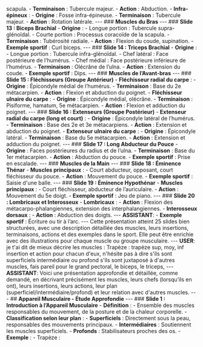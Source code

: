 scapula. - **Terminaison** : Tubercule majeur. - **Action** : Abduction. - **Infra-épineux** : - **Origine** : Fosse infra-épineuse. - **Terminaison** : Tubercule majeur. - **Action** : Rotation latérale. --- ### **Muscles du Bras** --- ### **Slide 13 : Biceps Brachial** - **Origine** : - Longue portion : Tubercule supra-glénoïdal. - Courte portion : Processus coracoïde de la scapula. - **Terminaison** : Tubérosité radiale. - **Action** : Flexion du coude, supination. - **Exemple sportif** : Curl biceps. --- ### **Slide 14 : Triceps Brachial** - **Origine** : - Longue portion : Tubercule infra-glénoïdal. - Chef latéral : Face postérieure de l’humérus. - Chef médial : Face postérieure inférieure de l’humérus. - **Terminaison** : Olécrâne de l’ulna. - **Action** : Extension du coude. - **Exemple sportif** : Dips. --- ### **Muscles de l’Avant-bras** --- ### **Slide 15 : Fléchisseurs (Groupe Antérieur)** - **Fléchisseur radial du carpe** : - **Origine** : Épicondyle médial de l’humérus. - **Terminaison** : Base du 2e métacarpien. - **Action** : Flexion et abduction du poignet. - **Fléchisseur ulnaire du carpe** : - **Origine** : Épicondyle médial, olécrâne. - **Terminaison** : Pisiforme, hamatum, 5e métacarpien. - **Action** : Flexion et adduction du poignet. --- ### **Slide 16 : Extenseurs (Groupe Postérieur)** - **Extenseur radial du carpe (long et court)** : - **Origine** : Épicondyle latéral de l’humérus. - **Terminaison** : Base des 2e et 3e métacarpiens. - **Action** : Extension et abduction du poignet. - **Extenseur ulnaire du carpe** : - **Origine** : Épicondyle latéral. - **Terminaison** : Base du 5e métacarpien. - **Action** : Extension et adduction du poignet. --- ### **Slide 17 : Long Abducteur du Pouce** - **Origine** : Faces postérieures du radius et de l’ulna. - **Terminaison** : Base du 1er métacarpien. - **Action** : Abduction du pouce. - **Exemple sportif** : Prise en escalade. --- ### **Muscles de la Main** --- ### **Slide 18 : Éminence Thénar** - **Muscles principaux** : - Court abducteur, opposant, court fléchisseur du pouce. - **Action** : Mouvement du pouce. - **Exemple sportif** : Saisie d'une balle. --- ### **Slide 19 : Éminence Hypothénar** - **Muscles principaux** : - Court fléchisseur, abducteur de l’auriculaire. - **Action** : Mouvement du 5e doigt. - **Exemple sportif** : Jeu de piano. --- ### **Slide 20 : Lombricaux et Interosseux** - **Lombricaux** : - **Action** : Flexion des métacarpo-phalangiennes, extension des interphalangiennes. - **Interosseux dorsaux** : - **Action** : Abduction des doigts. --- **ASSISTANT**: - **Exemple sportif** : Écriture ou tir à l’arc. --- Cette présentation atteint 25 slides bien structurées, avec une description détaillée des muscles, leurs insertions, terminaisons, actions et des exemples dans le sport. Elle peut être enrichie avec des illustrations pour chaque muscle ou groupe musculaire. --- **USER**: je t'ai dit de mieux décrire les muscles : Trapèze : trapèze sup, moy, inf insertion et action pour chacun d'eux, n'hésite pas à dire s'ils sont superficiels intermédiaire ou profond s'ils sont juxtaposé à d'autres muscles, fais pareil pour le grand pectoral, le biceps, le triceps, --- **ASSISTANT**: Voici une présentation approfondie et détaillée, comme demandé, en décrivant précisément les muscles, leurs chefs (lorsqu’ils en ont), leurs insertions, leurs actions, leur plan (superficiel/intermédiaire/profond) et leur relation avec d'autres muscles. --- ## **Appareil Musculaire - Étude Approfondie** --- ### **Slide 1 : Introduction à l’Appareil Musculaire** - **Définition** : - Ensemble des muscles responsables du mouvement, de la posture et de la chaleur corporelle. - **Classification selon leur plan** : - **Superficiels** : Directement sous la peau, responsables des mouvements principaux. - **Intermédiaires** : Soutiennent les muscles superficiels. - **Profonds** : Stabilisateurs proches des os. - **Exemple** : - Trapèze :